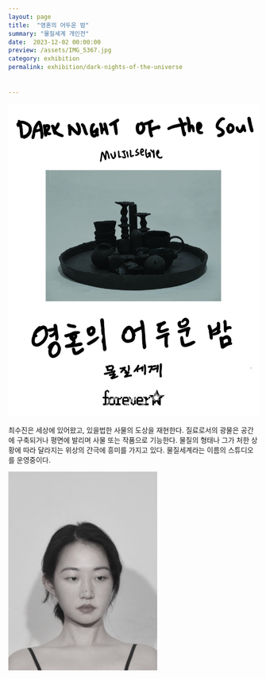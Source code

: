 ```yaml
---
layout: page
title:  "영혼의 어두운 밤"
summary: "물질세계 개인전"
date:  2023-12-02 00:00:00
preview: /assets/IMG_5367.jpg
category: exhibition
permalink: exhibition/dark-nights-of-the-universe

 
---
```


![Picture 1](/assets/exhibition/2024/dark-nights-of-the-universe/dark-night-of-the-soul-poster-1.jpg)
 
 최수진은 세상에 있어왔고, 있을법한 사물의 도상을 재현한다. 질료로서의 광물은 공간에 구축되거나 평면에 발리며 사물 또는 작품으로 기능한다. 물질의 형태나 그가 처한 상황에 따라 달라지는 위상의 간극에 흥미를 가지고 있다. 물질세계라는 이름의 스튜디오를 운영중이다.
 
 <img src="/assets/exhibition/2024/dark-nights-of-the-universe/soojin-choi-profile.jpg" alt="image" style="width:300px;height:auto;">
 
 
